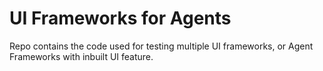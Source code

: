 # UI Frameworks for Agents

Repo contains the code used for testing multiple
UI frameworks, or Agent Frameworks with inbuilt UI
feature.

